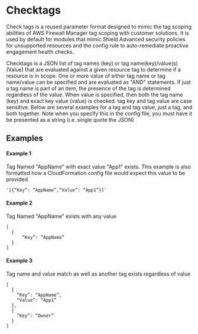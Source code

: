 # Checktags
Check tags is a reused parameter format designed to mimic the tag scoping abilities of AWS Firewall Manager tag scoping with customer solutions.  It is used by default for modules that mimic Shield Advanced security policies for unsupported resources and the config rule to auto-remediate proactive engagement health checks.

Checktags is a JSON list of tag names (key) or tag name(key)/value(s)(Value) that are evaluated against a given resource tag to determine if a resource is in scope.  One or more value of either tag name or tag name/value can be specified and are evaluated as "AND" statements.  If just a tag name is part of an item, the presence of the tag is determined regardless of the value.  When value is specified, then both the tag name (key) and exact key value (value) is checked.  tag key and tag value are case sensitive.  Below are several examples for a tag and tag value, just a tag, and both together.  Note when you specify this in the config file, you must have it be presented as a string (i.e. single quote the JSON)

## Examples

#### Example 1
Tag Named "AppName" with exact value "App1" exists.  This example is also formatted how a CloudFormation config file would expect this value to be provided

```
'[{“Key”: “AppName”,“Value”: “App1”}]'
```

#### Example 2
Tag Named "AppName" exists with any value
```
[
  {
      “Key”: “AppName”
  }
]
```

#### Example 3  
Tag name and value match as well as another tag exists regardless of value
```
[
  {
    “Key”: “AppName”,
    “Value”: “App1”
  },
  {
    “Key”: “Owner”
  }
]
```

